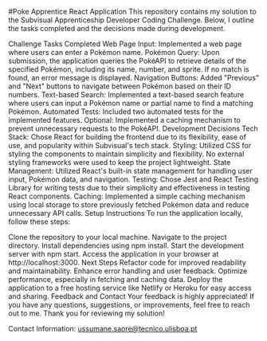 #Poke Apprentice React Application
This repository contains my solution to the Subvisual Apprenticeship Developer Coding Challenge. Below, I outline the tasks completed and the decisions made during development.

Challenge Tasks Completed
Web Page Input: Implemented a web page where users can enter a Pokémon name.
Pokémon Query: Upon submission, the application queries the PokéAPI to retrieve details of the specified Pokémon, including its name, number, and sprite. If no match is found, an error message is displayed.
Navigation Buttons: Added "Previous" and "Next" buttons to navigate between Pokémon based on their ID numbers.
Text-based Search: Implemented a text-based search feature where users can input a Pokémon name or partial name to find a matching Pokémon.
Automated Tests: Included two automated tests for the implemented features.
Optional: Implemented a caching mechanism to prevent unnecessary requests to the PokéAPI.
Development Decisions
Tech Stack: Chose React for building the frontend due to its flexibility, ease of use, and popularity within Subvisual's tech stack.
Styling: Utilized CSS for styling the components to maintain simplicity and flexibility. No external styling frameworks were used to keep the project lightweight.
State Management: Utilized React's built-in state management for handling user input, Pokémon data, and navigation.
Testing: Chose Jest and React Testing Library for writing tests due to their simplicity and effectiveness in testing React components.
Caching: Implemented a simple caching mechanism using local storage to store previously fetched Pokémon data and reduce unnecessary API calls.
Setup Instructions
To run the application locally, follow these steps:

Clone the repository to your local machine.
Navigate to the project directory.
Install dependencies using npm install.
Start the development server with npm start.
Access the application in your browser at http://localhost:3000.
Next Steps
Refactor code for improved readability and maintainability.
Enhance error handling and user feedback.
Optimize performance, especially in fetching and caching data.
Deploy the application to a free hosting service like Netlify or Heroku for easy access and sharing.
Feedback and Contact
Your feedback is highly appreciated! If you have any questions, suggestions, or improvements, feel free to reach out to me. Thank you for reviewing my solution!

Contact Information: ussumane.saore@tecnico.ulisboa.pt
